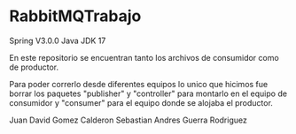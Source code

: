 # RabbitMQTrabajo

Spring V3.0.0
Java JDK 17

En este repositorio se encuentran tanto los archivos de consumidor como de productor.

Para poder correrlo desde diferentes equipos lo unico que hicimos fue borrar los paquetes "publisher" y "controller" para montarlo en el equipo de consumidor y "consumer" para el equipo donde se alojaba el productor.

Juan David Gomez Calderon
Sebastian Andres Guerra Rodriguez
